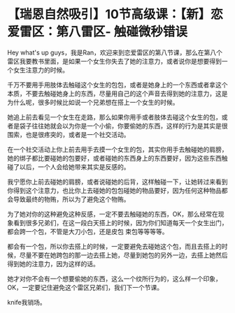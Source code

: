 # 【瑞恩自然吸引】10节高级课：【新】恋爱雷区：第八雷区- 触碰微秒错误

Hey what's up guys，我是Ran，欢迎来到恋爱雷区的第八节课，那么在第八个雷区我要教书里面，是如果一个女生你失去了她的注意力，或者说你是想要得到一个女生注意力的时候。

千万不要用手用肢体去触碰这个女生的包包，或者是她身上的一个东西或者拿这个本质，不要去触碰她身上的东西，尽量用自己的这个声音去得到她的注意力，这是为什么呢，很多时候比如说一个兄弟想在搭上一个女生的时候。

她追上前去看见一个女生在走路，那么如果你用手或者肢体去碰这个女生的包，或者是袋子往往她就会以为你是一个小偷，你要偷她的东西，这样的行为是其实是很围索，也是很疼突的，或者是一个社交活动。

在一个社交活动上你上前去用手去摸一个女生的包，其实你用手去触碰她的肩膀，她的绑子都比要碰她的包要好，或者碰她的东西身上的东西要好，因为这些东西触碰了以后，一个人会给她带来其实是反感的。

我宁愿你上前去碰她的肩膀，或者说碰她的后背，这样触碰一下，让她转过来看到你得到这个注意力，也比你上去碰她的包包碰她的物品要好，因为任何这种物品都会导致最终的物贿，所以为了避免这个物贿。

为了她对你的这种避免这种反感，一定不要去触碰她的东西，OK，那么经常在现象看到很多兄弟们，在这一段白天搭上的时候，因为你们知道每天一个女生出门，都会跨一个包，不管是大刀小包，还是皮包 束包等等等等。

都会有一个包，所以你去搭上的时候，一定要避免去碰她这个包，而且去搭上的时候，尽量不要在她跨包的那一边去搭上她，尽量到她包的另外一边，去搭上她然后得到她的注意力，因为这样的话。

她才对你不会有一个想要偷她的东西，这么一个纹所行为的，这么样一个印象，OK，一定要记住避免这个雷区兄弟们，我们下一个节课。

 knife我销场。